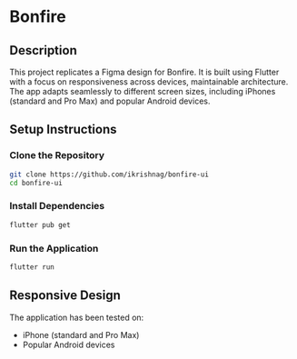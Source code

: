# Bonfire

## Description
This project replicates a Figma design for Bonfire. It is built using Flutter with a focus on responsiveness across devices, maintainable architecture. The app adapts seamlessly to different screen sizes, including iPhones (standard and Pro Max) and popular Android devices.

## Setup Instructions

### Clone the Repository
```bash
git clone https://github.com/ikrishnag/bonfire-ui
cd bonfire-ui
```

### Install Dependencies
```bash
flutter pub get
```

### Run the Application
```bash
flutter run
```

## Responsive Design
The application has been tested on:
- iPhone (standard and Pro Max)
- Popular Android devices

